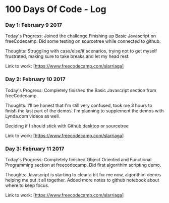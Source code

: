 # 100 Days Of Code - Log

### Day 1: February 9 2017

Today's Progress: Joined the challenge.Finishing up Basic Javascript on freeCodecamp. Did some testing on sourcetree while connected to github.

Thoughts: Struggling with case/else/if scenarios, trying not to get myself frustrated, making sure to take breaks and let my head rest.

Link to work: [https://www.freecodecamp.com/slarriaga]

### Day 2: February 10 2017

Today's Progress: Completely finished the Basic Javascript section from freeCodecamp.

Thoughts: I'll be honest that I'm still very confused, took me 3 hours to finish the last part of the demos. I'm planning to supplement the demos with Lynda.com videos as well.

Deciding if I should stick with Github desktop or sourcetree

Link to work: [https://www.freecodecamp.com/slarriaga]

### Day 3: February 11 2017

Today's Progress: Completely finished Object Oriented and Functional Programming section at freecodecamp. Did first algorithim scripting demo.

Thoughts: Javascript is starting to clear a bit for me now, algorithim demos helping me put it all together. Added more notes to github notebook about where to keep focus.

Link to work: [https://www.freecodecamp.com/slarriaga]
